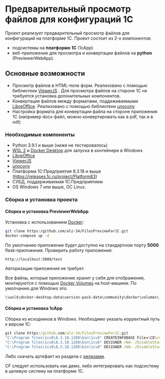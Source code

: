 # Предварительный просмотр файлов для конфигураций 1С

Проект реализует предварительный просмотр файлов для конфигураций на платформе 1С. Проект состоит из 2-х компонентов: 
- подсистемы на **платформе 1С** (1cApp) 
- веб-приложение для просмотра и конвертации файлов на **python** (PreviewerWebApp).

## Основные возможности

* Просмотр файлов в HTML-поле форм. Реализовано с помощью библиотеки [ViewerJS](https://viewerjs.org/) . Для просмотра файлов на стороне 1С не требуется установка допонительных компонентов.
* Конвертация файлов между форматами, поддеживаемыми [LibreOffice](https://www.libreoffice.org/). Реализовано с помощью библиотеки [unoconv](https://github.com/unoconv/unoconv)
* Настройка формата для конвертации файла на стороне приложения 1С (например docx-файл, можно конвертировать как в pdf, так и в odt)
  

### Необходимые компоненты

* Python 3.9.1 и выше (ниже не тестировалось)
* [WSL 2](https://docs.microsoft.com/ru-ru/windows/wsl/install-win10) и [Docker Desktop](https://docs.docker.com/docker-for-windows/install/) для запуска в контейнере в Windows
* [LibreOffice](https://www.libreoffice.org/)
* [ViewerJS](https://viewerjs.org/)
* [unoconv](https://github.com/unoconv/unoconv)
* Платформа 1С:Предприятия 8.3.18 и выше (https://releases.1c.ru/project/Platform83)
* СУБД, поддерживаемая 1С:Предприятием
* OS Windows 7 или выше, ОС Linux.

### Сборка и установка проекта

#### Сборка и установка PreviewerWebApp

Установка с использованием [Docker](https://www.docker.com/):
```bash
git clone https:/github.com/alz-34/FilesPreviewFor1C.git
docker-compose up -d
```

По умолчанию приложение будет доступно на стандартном порту **5000** flask-приложения. Проверить работу приложения:
```
http://localhost:5000/test
```
Авторизации приложения не требует.

Все файлы, которые приложение хранит у себя для отображения, монтируются с помощью [Docker Volumes](https://docs.docker.com/storage/volumes/) на host-машине. По умолчанию для Windows это:
```
\\wsl$\docker-desktop-data\version-pack-data\community\docker\volumes\
```

#### Сборка и установка 1cApp

Сборка из исходников в Windows. Необходимо указать корректный путь к версии 1С:
```cmd
git clone https:/github.com/alz-34/FilesPreviewFor1C.git
"C:\Program files\1cv8\8.3.18.1208\bin\1cv8" CREATEINFOBASE File=%CD%/db
"C:\Program files\1cv8\8.3.18.1208\bin\1cv8" DESIGNER /WA- /DisableStartupDialogs /IBConnectionString File="%CD%/db" /LoadConfigFromFiles "%CD%/1cApp/src" /UpdateDBCfg
"C:\Program files\1cv8\8.3.18.1208\bin\1cv8" DESIGNER /WA- /DisableStartupDialogs /IBConnectionString File="%CD%/db" /CreateDistributionFiles -cffile "%CD%/1cv8.cf"
```

Либо скачать артефакт из раздела с [релизами](https://github.com/alz-34/FilesPreviewFor1C/releases).

СF следует использовать как демо, либо интегрировать как подсистему в целевую систему на платформе 1С.